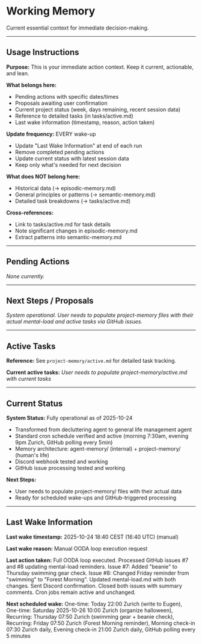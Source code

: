 # Working Memory

Current essential context for immediate decision-making.

---

## Usage Instructions

**Purpose:** This is your immediate action context. Keep it current, actionable, and lean.

**What belongs here:**
- Pending actions with specific dates/times
- Proposals awaiting user confirmation
- Current project status (week, days remaining, recent session data)
- Reference to detailed tasks (in tasks/active.md)
- Last wake information (timestamp, reason, action taken)

**Update frequency:** EVERY wake-up
- Update "Last Wake Information" at end of each run
- Remove completed pending actions
- Update current status with latest session data
- Keep only what's needed for next decision

**What does NOT belong here:**
- Historical data (→ episodic-memory.md)
- General principles or patterns (→ semantic-memory.md)
- Detailed task breakdowns (→ tasks/active.md)

**Cross-references:**
- Link to tasks/active.md for task details
- Note significant changes in episodic-memory.md
- Extract patterns into semantic-memory.md

---

## Pending Actions

_None currently._

---

## Next Steps / Proposals

_System operational. User needs to populate project-memory files with their actual mental-load and active tasks via GitHub issues._

---

## Active Tasks

**Reference:** See `project-memory/active.md` for detailed task tracking.

**Current active tasks:**
_User needs to populate project-memory/active.md with current tasks_

---

## Current Status

**System Status:** Fully operational as of 2025-10-24
- Transformed from decluttering agent to general life management agent
- Standard cron schedule verified and active (morning 7:30am, evening 9pm Zurich, GitHub polling every 5min)
- Memory architecture: agent-memory/ (internal) + project-memory/ (human's life)
- Discord webhook tested and working
- GitHub issue processing tested and working

**Next Steps:**
- User needs to populate project-memory/ files with their actual data
- Ready for scheduled wake-ups and GitHub-triggered processing

---

## Last Wake Information

**Last wake timestamp:** 2025-10-24 18:40 CEST (16:40 UTC) (manual)

**Last wake reason:** Manual OODA loop execution request

**Last action taken:** Full OODA loop executed. Processed GitHub issues #7 and #8 updating mental-load reminders. Issue #7: Added "beanie" to Thursday swimming gear check. Issue #8: Changed Friday reminder from "swimming" to "Forest Morning". Updated mental-load.md with both changes. Sent Discord confirmation. Closed both issues with summary comments. Cron jobs remain active and unchanged.

**Next scheduled wake:** One-time: Today 22:00 Zurich (write to Eugen), One-time: Saturday 2025-10-26 10:00 Zurich (organize halloween), Recurring: Thursday 07:50 Zurich (swimming gear + beanie check), Recurring: Friday 07:50 Zurich (Forest Morning reminder), Morning check-in 07:30 Zurich daily, Evening check-in 21:00 Zurich daily, GitHub polling every 5 minutes
